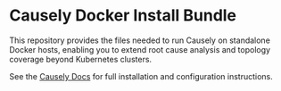 # Causely Docker Install Bundle

This repository provides the files needed to run Causely on standalone Docker hosts, enabling you to extend root cause analysis and topology coverage beyond Kubernetes clusters. 

See the [Causely Docs](https://docs.causely.ai/installation/) for full installation and configuration instructions. 
